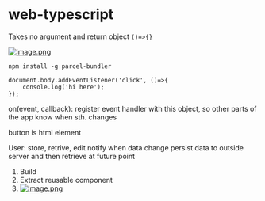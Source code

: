 # web-typescript

Takes no argument and return object
`()=>{}`

[![image.png](https://i.postimg.cc/7PBfQrSB/image.png)](https://postimg.cc/kDbJBZ18)
```
npm install -g parcel-bundler
```
```
document.body.addEventListener('click', ()=>{
    console.log('hi here');
});
```
on(event, callback):
register event handler with this object, so other parts of the app know when sth. changes


button is html element

User: store, retrive, edit
notify when data change
persist data to outside server and then 
retrieve at future point


1. Build
2. Extract reusable component
3. [![image.png](https://i.postimg.cc/pVgdG0Kg/image.png)](https://postimg.cc/hh1gh1yr)
